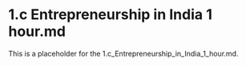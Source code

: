 # 1.c Entrepreneurship in India 1 hour.md

This is a placeholder for the 1.c_Entrepreneurship_in_India_1_hour.md.